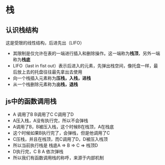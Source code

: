# 栈

## 认识栈结构

这是受限的线性结构，后进先出（LIFO）

- 其限制是仅允许在表的一端进行插入和删除操作。这一端称为**栈顶**，另外一端称为**栈底**
- LIFO（last in fist out）表示后进入的元素，先弹出栈空间，像托盘一样，最后放上去的托盘往往最先拿出去使用
- 向一个栈插入元素称为**压栈，入栈，进栈**
- 从一个栈删除元素称为**出栈，退栈**
## js中的函数调用栈

+ A 调用了B B调用了C C调用了D
+ A压入栈，A没有执行完，所以不会弹栈
+ A调用了B，B被压入栈，这个时候B在栈顶，A在栈底
+ 这个时候如果B执行完了，会弹栈，但是他调用了C
+ C压栈，并且在栈顶，而C调用了D，D被压入栈顶
+ 所以当前执行栈是 栈底A => B => C => 栈顶D
+ D执行完，C B A 依次弹栈
+ 所以我们有函数调用栈的称呼，来源于内部机制